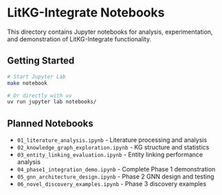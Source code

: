 # LitKG-Integrate Notebooks

This directory contains Jupyter notebooks for analysis, experimentation, and demonstration of LitKG-Integrate functionality.

## Getting Started

```bash
# Start Jupyter Lab
make notebook

# Or directly with uv
uv run jupyter lab notebooks/
```

## Planned Notebooks

- `01_literature_analysis.ipynb` - Literature processing and analysis
- `02_knowledge_graph_exploration.ipynb` - KG structure and statistics  
- `03_entity_linking_evaluation.ipynb` - Entity linking performance analysis
- `04_phase1_integration_demo.ipynb` - Complete Phase 1 demonstration
- `05_gnn_architecture_design.ipynb` - Phase 2 GNN design and testing
- `06_novel_discovery_examples.ipynb` - Phase 3 discovery examples